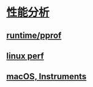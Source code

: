# [性能分析](https://golang.org/doc/diagnostics.html)

## [runtime/pprof](https://golang.org/pkg/runtime/pprof)

## [linux perf](https://perf.wiki.kernel.org/index.php/Tutorial)

## [macOS, Instruments](https://developer.apple.com/library/content/documentation/DeveloperTools/Conceptual/InstrumentsUserGuide/)
